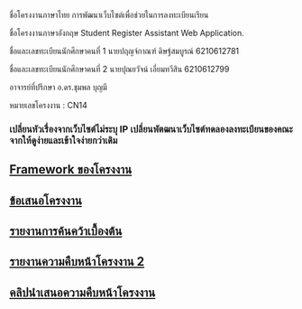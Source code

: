 <p>ชื่อโครงงานภาษาไทย การพัฒนาเว็บไซต์เพื่อช่วยในการลงทะเบียนเรียน</p> 
<p>ชื่อโครงงานภาษาอังกฤษ  Student Register Assistant Web Application.</p>
<p>ชื่อและเลขทะเบียนนักศึกษาคนที่ 1 นายปฤญจ์กาณฑ์ ดิษฐ์สมบูรณ์ 6210612781</p>
<p>ชื่อและเลขทะเบียนนักศึกษาคนที่ 2 นายปุณยวัจน์ เอี่ยมทวีสิน 6210612799</p>
<p>อาจารย์ที่ปรึกษา อ.ดร.ชุมพล บุญมี</p>
<p>หมายเลขโครงงาน : CN14</p>

### เปลี่ยนหัวเรื่องจากเว็บไซต์ไม่ระบุ IP เปลี่ยนพัตฒนาเว็บไซต์ทดลองลงทะเบียนของคณะจากให้ดูง่ายและเข้าใจง่ายกว่าเดิม

## [Framework ของโครงงาน](https://github.com/6210612799/CN14_project_subject/blob/main/framework%20website%20(%E0%B8%AD%E0%B8%B2%E0%B8%88%E0%B8%A1%E0%B8%B5%E0%B8%81%E0%B8%B2%E0%B8%A3%E0%B9%80%E0%B8%9B%E0%B8%A5%E0%B8%B5%E0%B9%88%E0%B8%A2%E0%B8%99%E0%B9%83%E0%B8%99%E0%B8%AD%E0%B8%99%E0%B8%B2%E0%B8%84%E0%B8%95).pdf)
## [ข้อเสนอโครงงาน](https://github.com/6210612799/CN14_project_subject/blob/main/CN14_proposal_new.pdf)
## [รายงานการค้นคว้าเบื้องต้น]()
## [รายงานความคืบหน้าโครงงาน 2]()
## [คลิปนำเสนอความคืบหน้าโครงงาน](https://youtu.be/wekXaE7hKdc)





